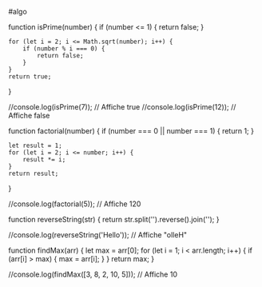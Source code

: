 #algo



function isPrime(number) {
    if (number <= 1) {
        return false;
    }

    for (let i = 2; i <= Math.sqrt(number); i++) {
        if (number % i === 0) {
            return false;
        }
    }
    return true;
}

//console.log(isPrime(7)); // Affiche true
//console.log(isPrime(12)); // Affiche false


function factorial(number) {
    if (number === 0 || number === 1) {
        return 1;
    }

    let result = 1;
    for (let i = 2; i <= number; i++) {
        result *= i;
    }
    return result;
}

//console.log(factorial(5)); // Affiche 120



function reverseString(str) {
    return str.split('').reverse().join('');
}

//console.log(reverseString('Hello')); // Affiche "olleH"


function findMax(arr) {
    let max = arr[0];
    for (let i = 1; i < arr.length; i++) {
        if (arr[i] > max) {
            max = arr[i];
        }
    }
    return max;
}

//console.log(findMax([3, 8, 2, 10, 5])); // Affiche 10

